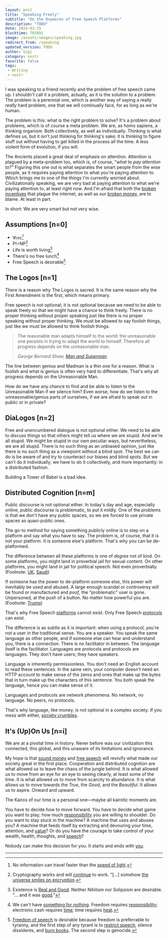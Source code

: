 ```yaml
---
layout: post
title: "Speaking Freely"
subtitle: "On the Oxymoron of Free Speech Platforms"
description: "TODO"
date: 2024-03-25
blocktime: 783891
image: /assets/images/speaking.jpg
redirect_from: /speaking
updated_version: TODO
author: Gigi
category: nostr
favorite: false
tags:
 - Writing
 - nostr
---
```



I was speaking to a friend recently and the problem of free speech came up. I
shouldn't call it a problem, actually, as it is the solution to a problem. The
problem is a perennial one, which is another way of saying a really _really_
hard problem, one that we will continually face, for as long as we're human.

The problem is this: what is the right problem to solve? It's a problem about
problems, which is of course a meta problem. We are, as homo sapiens, a thinking
organism. Both collectively, as well as individually. Thinking is what defines
us, but it isn't just thinking for thinking's sake; it is thinking to figure
stuff out without having to get killed in the process all the time. A less
violent form of evolution, if you will.

The Ancients placed a great deal of emphasis on attention. Attention is plagued
by a meta-problem too, which is, of course, "_what to pay attention to?"_
Figuring this one out is what separates the smart people from the wise people,
as it requires paying attention to what you're paying attention to. Which brings
me to one of the things I'm currently worried about. Civilizationally speaking,
we are very bad at paying attention to what we're paying attention to, at least
right now. And I'm afraid that both the [broken incentives](/vew) that plague
the internet, as well as our [broken
money](https://bitcoin-resources.com/books/broken-money), are to blame. At least
in part.

In short: We are very smart but not very wise.

## Assumptions [n=0]

- ∀i≤c[^1]
- P!=NP[^2]
- Life is worth living[^3]
- There's no free lunch[^4]
- Free Speech is desirable[^5]

## The Logos [n=1]

There is a reason why The Logos is sacred. It is the same reason why the First
Amendment is the first, which means primary.

Free speech is not optional; it is not optional because we need to be able to
speak freely so that we might have a chance to think freely. There is no proper
thinking without proper speaking just like there is no proper speaking without
proper thinking. We must be allowed to say foolish things, just like we must be
allowed to think foolish things.

> The reasonable man adapts himself to the world: the unreasonable one persists
> in trying to adapt the world to himself. Therefore all progress depends on the
> unreasonable man.
> 
><cite>George Bernard Shaw, [Man and Superman](https://www.goodreads.com/work/quotes/376394)</cite>

The line between genius and Madman is a thin one for a reason. What is foolish
and what is genius is often very hard to differentiate. That's why all progress
depends on the Unreasonable Man.

How do we have any chance to find and be able to listen to the Unreasonable Man
if we silence him? Even worse, how do we listen to the unreasonable/genius parts
of ourselves, if we are afraid to speak out in public or in private?

## DiaLogos [n=2]

Free and unencumbered dialogue is not optional either. We need to be able to
discuss things so that others might tell us where we are stupid. And we're all
stupid. We might be stupid in our own peculiar ways, but nevertheless, we are
all stupid. There is no such thing as an unbiased opinion, just like there is no
such thing as a viewpoint without a blind spot. The best we can do is be aware
of and try to counteract our biases and blind spots. But we can't do it
individually; we have to do it collectively, and more importantly: in a
distributed fashion.

Building a Tower of Babel is a bad idea.

## Distributed Cognition [n=m]

Public discourse is not optional either. In today's day and age, especially
online, public discourse is problematic, to put it mildly. One of the problems
is that we don't have any public spaces, so we are forced to use private spaces
as quasi-public ones.

The go-to method for saying something publicly online is to step on a platform
and say what you have to say. The problem is, of course, that it is not your
platform. It is someone else's platform. That's why you can be de-platformed.

The difference between all these platforms is one of _degree_ not of kind. On
some platforms, you might land in proverbial jail for sexual content. On other
platforms, you might land in jail for political speech. Not even proverbially.
(Footnote: [UK](https://archive.is/OQ1LC),
[Saudi](https://archive.is/co19A))

If someone has the power to de-platform someone else, this power will inevitably
be used and abused. A large enough scandal or controversy will be found or
manufactured and _*poof*_, the "problematic" user is gone. Unpersoned, at the
push of a button. No matter how powerful you are. (Footnote:
[Trump](https://archive.is/0LvLe))

That's why Free Speech
[platforms](https://twitter.com/dergigi/status/1508217667768963075) cannot
exist. Only Free Speech
[protocols](https://njump.me/nevent1qqsz9fgdac7yvs7z07sx92zf2rkldgnfav2rkce03gdm95efzyfgg4szyphydppzm7m554ecwq4gsgaek2qk32atse2l4t9ks57dpms4mmhfxt5xvet)
can exist.

The difference is as subtle as it is important: when using a protocol, you're
not a user in the traditional sense. You are a speaker. You speak the same
language as other people, and if someone else can hear and understand you, there
is a connection. There is no facilitator in between. The language itself is the
facilitator. Languages are protocols and protocols are languages. They don't
have users; they have speakers.

Language is inherently permissionless. You don't need an English account to read
these sentences. In the same vein, your computer doesn't need an HTTP account to
make sense of the zeros and ones that make up the bytes that in turn make up the
characters of this sentence. You both speak the language, hence you can make
sense of it.

Languages and protocols are network phenomena. No network, no language. No
peers, no protocols.

That's why language, like money, is not optional in a complex society. If you
mess with either, [society
crumbles](https://bitcoin-resources.com/books/when-money-dies).

## It's (Up)On Us [n=i]

We are at a pivotal time in history. Never before was our civilization this
connected, this global, and this unaware of its limitations and ignorance.

My hope is that [sound money](https://bitcoin-resources.com/) and [free
speech](https://nostr-resources.com/) will revivify what made our society great
in the first place. Cooperation and distributed cognition are what allowed us to
leave the chaos of the jungle behind. It is what allowed us to move from an eye
for an eye to seeing clearly, at least some of the time. It is what allowed us
to move from scarcity to abundance. It is what allows us to move towards the
_True_, the _Good_, and the _Beautiful_. It allows us to aspire. Onward and
upward.

The Kairos of our time is a personal one—maybe all kairotic moments are.

You have to decide how to move forward. You have to decide what game you want to
play; how much [responsibility](/responsibility) you are willing to shoulder. Do
you want to stay stuck in the machine? A machine that uses and abuses you? A
machine that feeds itself by extracting and devouring your time, attention, and
[value](/value)? Or do you have the courage to take control of your wealth,
health, thoughts, and [speech](/speech)?

Nobody can make this decision for you.  It starts and ends with [you](https://nostr.org/).

---

[^1]: No information can travel faster than the [speed of light](https://en.wikipedia.org/wiki/Speed_of_light#Upper_limit_on_speeds).
[^2]: Cryptography works and will [continue](https://en.wikipedia.org/wiki/P_versus_NP_problem#P_%E2%89%A0_NP) to work. "[...] somehow [the universe smiles on encryption](https://bitcoin-resources.com/books/cypherpunks).
[^3]: Existence is [Real and Good](https://www.goodreads.com/book/show/40311194). Neither Nihilism nor Solipsism are desirable. "... and it was [good](https://en.wikipedia.org/wiki/Life_Is_Worth_Living)."
[^4]: We can't have [something for nothing](https://en.wikipedia.org/wiki/First_law_of_thermodynamics). Freedom requires [responsibility](https://archive.is/U6iJ4); electronic cash requires [time](/time); time requires [heat](/threads/time-requires-heat).
[^5]: [Freedom of speech](https://en.wikipedia.org/wiki/Freedom_of_speech) is desirable because freedom is preferrable to tyranny, and the first step of any tyrant is to [restrict speech](https://bitcoin-resources.com/books/nineteen-eighty-four1984), silence dissidents, and [burn books](https://bitcoin-resources.com/books/fahrenheit451). The second step is genocide.
